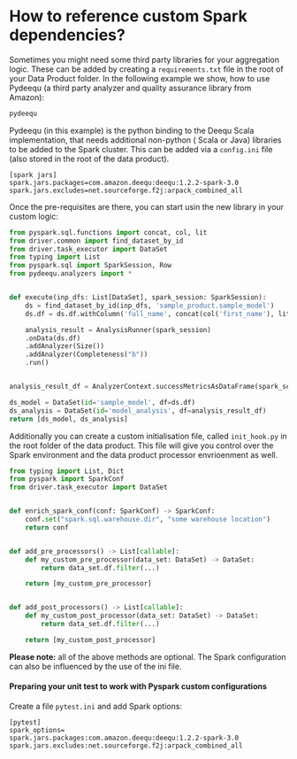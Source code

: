# How to reference custom Spark dependencies?

Sometimes you might need some third party libraries for your aggregation logic. These can be added by creating a
```requirements.txt``` file in the root of your Data Product folder. In the following example we show, how to use
Pydeequ (a third party analyzer and quality assurance library from Amazon):

```requirements.txt
pydeequ
```

Pydeequ (in this example) is the python binding to the Deequ Scala implementation, that needs additional non-python (
Scala or Java)
libraries to be added to the Spark cluster. This can be added via a ```config.ini``` file (also stored in the root of
the data product).

```properties
[spark jars]
spark.jars.packages=com.amazon.deequ:deequ:1.2.2-spark-3.0
spark.jars.excludes=net.sourceforge.f2j:arpack_combined_all
```

Once the pre-requisites are there, you can start usin the new library in your custom logic:

```python
from pyspark.sql.functions import concat, col, lit
from driver.common import find_dataset_by_id
from driver.task_executor import DataSet
from typing import List
from pyspark.sql import SparkSession, Row
from pydeequ.analyzers import *


def execute(inp_dfs: List[DataSet], spark_session: SparkSession):
    ds = find_dataset_by_id(inp_dfs, 'sample_product.sample_model')
    ds.df = ds.df.withColumn('full_name', concat(col('first_name'), lit(' '), col('last_name')))

    analysis_result = AnalysisRunner(spark_session)
    .onData(ds.df)
    .addAnalyzer(Size())
    .addAnalyzer(Completeness("b"))
    .run()


analysis_result_df = AnalyzerContext.successMetricsAsDataFrame(spark_session, analysis_result)

ds_model = DataSet(id='sample_model', df=ds.df)
ds_analysis = DataSet(id='model_analysis', df=analysis_result_df)
return [ds_model, ds_analysis]
```

Additionally you can create a custom initialisation file, called ```init_hook.py``` in the root folder of the data
product. This file will give you control over the Spark environment and the data product processor envrioenment as well.

```python
from typing import List, Dict
from pyspark import SparkConf
from driver.task_executor import DataSet


def enrich_spark_conf(conf: SparkConf) -> SparkConf:
    conf.set("spark.sql.warehouse.dir", "some warehouse location")
    return conf


def add_pre_processors() -> List[callable]:
    def my_custom_pre_processor(data_set: DataSet) -> DataSet:
        return data_set.df.filter(...)

    return [my_custom_pre_processor]


def add_post_processors() -> List[callable]:
    def my_custom_post_processor(data_set: DataSet) -> DataSet:
        return data_set.df.filter(...)

    return [my_custom_post_processor]
```

**Please note:** all of the above methods are optional. The Spark configuration can also be influenced by the use of the
ini file.

#### Preparing your unit test to work with Pyspark custom configurations

Create a file ```pytest.ini``` and add Spark options:

```properties
[pytest]
spark_options=
spark.jars.packages:com.amazon.deequ:deequ:1.2.2-spark-3.0
spark.jars.excludes:net.sourceforge.f2j:arpack_combined_all
```